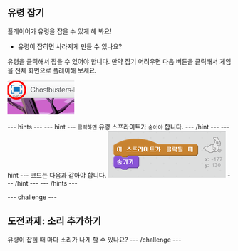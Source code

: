 ## 유령 잡기

플레이어가 유령을 잡을 수 있게 해 봐요!

+ 유령이 잡히면 사라지게 만들 수 있나요?

유령을 클릭해서 잡을 수 있어야 합니다. 만약 잡기 어려우면 다음 버튼을 클릭해서 게임을 전체 화면으로 플레이해 보세요.

![screenshot](images/ghost-fullscreen.png)

\--- hints \--- \--- hint \--- `클릭하면` 유령 스프라이트가 `숨어야` 합니다. \--- /hint \--- \--- hint \--- 코드는 다음과 같아야 합니다. ![screenshot](images/ghost-catch-code.png) \--- /hint \--- \--- /hints \---

\--- challenge \---

## 도전과제: 소리 추가하기

유령이 잡힐 때 마다 소리가 나게 할 수 있나요? \--- /challenge \---